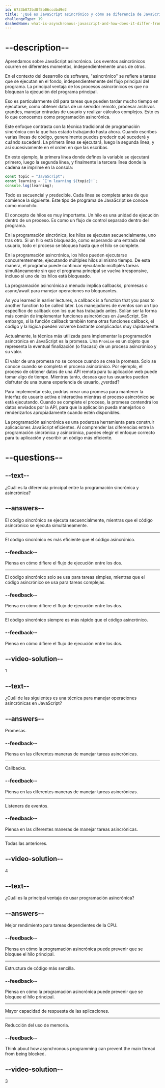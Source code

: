 ```yaml
---
id: 6733b072bd8f5b06ccdbd9e2
title: '¿Qué es JavaScript asincrónico y cómo se diferencia de JavaScript sincrónico?'
challengeType: 19
dashedName: what-is-asynchronous-javascript-and-how-does-it-differ-from-synchronous-javascript
---
```


# --description--

Aprendamos sobre JavaScript asincrónico. Los eventos asincrónicos ocurren en diferentes momentos, independientemente unos de otros.

En el contexto del desarrollo de software, "asincrónico" se refiere a tareas que se ejecutan en el fondo, independientemente del flujo principal del programa. La principal ventaja de los procesos asincrónicos es que no bloquean la ejecución del programa principal.

Eso es particularmente útil para tareas que pueden tardar mucho tiempo en ejecutarse, como obtener datos de un servidor remoto, procesar archivos grandes, manejar entradas de usuario y realizar cálculos complejos. Esto es lo que conocemos como programación asincrónica.

Este enfoque contrasta con la técnica tradicional de programación sincrónica con la que has estado trabajando hasta ahora. Cuando escribes varias líneas de código, generalmente puedes predecir qué sucederá y cuándo sucederá. La primera línea se ejecutará, luego la segunda línea, y así sucesivamente en el orden en que las escribas.

En este ejemplo, la primera línea donde defines la variable se ejecutará primero, luego la segunda línea, y finalmente la tercera línea donde la cadena se imprime en la consola:

```js
const topic = "JavaScript";
const learning = `I'm learning ${topic}!`;
console.log(learning);
```

Todo es secuencial y predecible. Cada línea se completa antes de que comience la siguiente. Este tipo de programa de JavaScript se conoce como monohilo.

El concepto de hilos es muy importante. Un hilo es una unidad de ejecución dentro de un proceso. Es como un flujo de control separado dentro del programa.

En la programación sincrónica, los hilos se ejecutan secuencialmente, uno tras otro. Si un hilo está bloqueado, como esperando una entrada del usuario, todo el proceso se bloquea hasta que el hilo se complete.

En la programación asincrónica, los hilos pueden ejecutarse concurrentemente, ejecutando múltiples hilos al mismo tiempo. De esta manera, el programa puede continuar ejecutando múltiples tareas simultáneamente sin que el programa principal se vuelva irresponsive, incluso si uno de los hilos está bloqueado.

La programación asincrónica a menudo implica callbacks, promesas o async/await para manejar operaciones no bloqueantes.

As you learned in earlier lectures, a callback is a function that you pass to another function to be called later. Los manejadores de eventos son un tipo específico de callback con los que has trabajado antes. Solían ser la forma más común de implementar funciones asincrónicas en JavaScript. Sin embargo, si la función callback también toma otras funciones callback, el código y la lógica pueden volverse bastante complicados muy rápidamente.

Actualmente, la técnica más utilizada para implementar la programación asincrónica en JavaScript es la promesa. Una `Promise` es un objeto que representa la eventual finalización (o fracaso) de un proceso asincrónico y su valor.

El valor de una promesa no se conoce cuando se crea la promesa. Solo se conoce cuando se completa el proceso asincrónico. Por ejemplo, el proceso de obtener datos de una API remota para tu aplicación web puede tomar algo de tiempo. Mientras tanto, deseas que tus usuarios puedan disfrutar de una buena experiencia de usuario, ¿verdad?

Para implementar esto, podrías crear una promesa para mantener la interfaz de usuario activa e interactiva mientras el proceso asincrónico se está ejecutando. Cuando se complete el proceso, la promesa contendrá los datos enviados por la API, para que la aplicación pueda manejarlos o renderizarlos apropiadamente cuando estén disponibles.

La programación asincrónica es una poderosa herramienta para construir aplicaciones JavaScript eficientes. Al comprender las diferencias entre la programación sincrónica y asincrónica, puedes elegir el enfoque correcto para tu aplicación y escribir un código más eficiente.

# --questions--

## --text--

¿Cuál es la diferencia principal entre la programación sincrónica y asincrónica?

## --answers--

El código sincrónico se ejecuta secuencialmente, mientras que el código asincrónico se ejecuta simultáneamente.

---

El código sincrónico es más eficiente que el código asincrónico.

### --feedback--

Piensa en cómo difiere el flujo de ejecución entre los dos.

---

El código sincrónico solo se usa para tareas simples, mientras que el código asincrónico se usa para tareas complejas.

### --feedback--

Piensa en cómo difiere el flujo de ejecución entre los dos.

---

El código sincrónico siempre es más rápido que el código asincrónico.

### --feedback--

Piensa en cómo difiere el flujo de ejecución entre los dos.

## --video-solution--

1

## --text--

¿Cuál de las siguientes es una técnica para manejar operaciones asincrónicas en JavaScript?

## --answers--

Promesas.

### --feedback--

Piensa en las diferentes maneras de manejar tareas asincrónicas.

---

Callbacks.

### --feedback--

Piensa en las diferentes maneras de manejar tareas asincrónicas.

---

Listeners de eventos.

### --feedback--

Piensa en las diferentes maneras de manejar tareas asincrónicas.

---

Todas las anteriores.

## --video-solution--

4

## --text--

¿Cuál es la principal ventaja de usar programación asincrónica?

## --answers--

Mejor rendimiento para tareas dependientes de la CPU.

### --feedback--

Piensa en cómo la programación asincrónica puede prevenir que se bloquee el hilo principal.

---

Estructura de código más sencilla.

### --feedback--

Piensa en cómo la programación asincrónica puede prevenir que se bloquee el hilo principal.

---

Mayor capacidad de respuesta de las aplicaciones.

---

Reducción del uso de memoria.

### --feedback--

Think about how asynchronous programming can prevent the main thread from being blocked.

## --video-solution--

3
